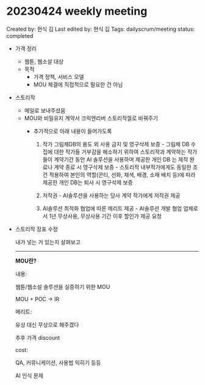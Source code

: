 # 20230424 weekly meeting

Created by: 현식 김
Last edited by: 현식 김
Tags: dailyscrum/meeting
status: completed

- 가격 정리
    - 웹툰, 웹소설 대상
    - 목적
        - 가격 정책, 서비스 모델
        - MOU 체결에 직접적으로 필요한 건 아님
- 스토리작
    - 메일로 보내주셨음
    - MOU와 비밀유지 계약서 크릭엔리버 스토리작껄로 바꿔주기
        - 추가적으로 아래 내용이 들어가도록
            
            1) 작가 그림체DB의 용도 외 사용 금지 및 영구삭제 보증 - 그림체 DB 수집에 대한 작가들 거부감을 해소하기 위하여 스토리작과 계약하는 작가들이 계약기간 동안 AI 솔루션을 사용하며 제공한 개인 DB 는 제작 완료나 계약 종료 시 영구삭제 보증 - 스토리작 내부작가에게도 동일한 조건 적용하여 본인의 역할(콘티, 선화, 채색, 배경, 소재 배치 등)에 따라 제공한 개인 DB는 퇴사 시 영구삭제 보증
            
            2) 저작권 - AI솔루션을 사용하는 당사 계약 작가에게 저작권 제공
            
            3) AI솔루션 최적화 협업에 따른 메리트 제공 - AI솔루션 개발 협업 업체로서 1년 무상사용, 무상사용 기간 이후 할인가 제공 요청
            
- 스토리작 장표 수정
    
    내가 넣는 거 있는지 살펴보고 
    
    ---
    
    **MOU란?**
    
    내용: 
    
    웹툰/웹소설 솔루션을 실증하기 위한 MOU
    
    MOU + POC → IR
    
    메리트:
    
    유상 대신 무상으로 해주겠다
    
    추후 가격 discount
    
    cost:
    
    QA, 커뮤니케이션, 사용법 익히기 등등
    
    AI 인식 문제